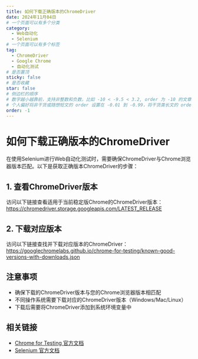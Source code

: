```yaml
---
title: 如何下载正确版本的ChromeDriver
date: 2024年11月04日
# 一个页面可以有多个分类
category:
  - Web自动化
  - Selenium
# 一个页面可以有多个标签
tag:
  - ChromeDriver
  - Google Chrome
  - 自动化测试
# 是否置顶
sticky: false
# 是否收藏
star: false
# 侧边栏的顺序
# 数字越小越靠前，支持非整数和负数，比如 -10 < -9.5 < 3.2, order 为 -10 的文章会最靠上。
# 个人偏好将非干货或随想短文的 order 设置在 -0.01 到 -0.99，将干货类长文的 order 设置在 -1 到负无穷。每次新增文章都会在上一篇的基础上递减 order 值。
order: -1
---
```


# 如何下载正确版本的ChromeDriver

在使用Selenium进行Web自动化测试时，需要确保ChromeDriver与Chrome浏览器版本匹配。以下是获取正确版本ChromeDriver的步骤：

## 1. 查看ChromeDriver版本

访问以下链接查看适用于当前稳定版Chrome的ChromeDriver版本：
https://chromedriver.storage.googleapis.com/LATEST_RELEASE

## 2. 下载对应版本

访问以下链接查找并下载对应版本的ChromeDriver：
https://googlechromelabs.github.io/chrome-for-testing/known-good-versions-with-downloads.json

## 注意事项

- 确保下载的ChromeDriver版本与您的Chrome浏览器版本相匹配
- 不同操作系统需要下载对应的ChromeDriver版本（Windows/Mac/Linux）
- 下载后需要将ChromeDriver添加到系统环境变量中

## 相关链接

- [Chrome for Testing 官方文档](https://developer.chrome.com/docs/chromium/use-chrome-for-testing)
- [Selenium 官方文档](https://www.selenium.dev/documentation/)